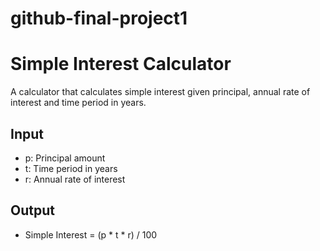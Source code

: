 # github-final-project1

# Simple Interest Calculator

A calculator that calculates simple interest given principal, annual rate of interest and time period in years.

## Input
- p: Principal amount
- t: Time period in years
- r: Annual rate of interest

## Output
- Simple Interest = (p * t * r) / 100
